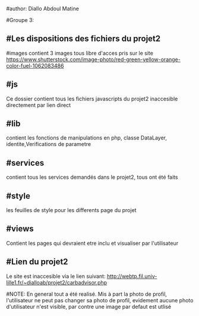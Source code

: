 #author: Diallo Abdoul Matine

#Groupe 3:

#Les dispositions des fichiers du projet2
------------------------------------------
#images
contient 3 images tous libre d'acces pris sur le site
https://www.shutterstock.com/image-photo/red-green-yellow-orange-color-fuel-1062083486

#js
---
Ce dossier contient tous les fichiers javascripts du projet2
inaccesible directement par lien direct

#lib
----
contient les fonctions de manipulations en php, classe DataLayer, identite,Verifications de parametre

#services
---------
contient tous les services demandés dans le projet2, tous ont été faits

#style
------
les feuilles de style pour les differents page du projet

#views
------
Contient les pages qui devraient etre inclu et visualiser par l'utilisateur

#Lien du projet2
-----------------
Le site est inaccesible via le lien suivant:
http://webtp.fil.univ-lille1.fr/~dialloab/projet2/carbadvisor.php


#NOTE:
En general tout a été realisé. Mis à part la photo de profil, l'utilisateur ne peut pas changer
sa photo de profil, evidement aucune photo d'utilisateur n'est visible, par contre une image par defaut est utlisé
